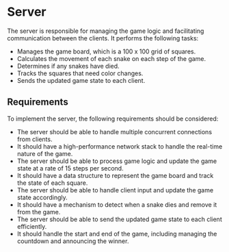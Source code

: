 # Server

The server is responsible for managing the game logic and facilitating communication between the clients. It performs the following tasks:

- Manages the game board, which is a 100 x 100 grid of squares.
- Calculates the movement of each snake on each step of the game.
- Determines if any snakes have died.
- Tracks the squares that need color changes.
- Sends the updated game state to each client.

## Requirements

To implement the server, the following requirements should be considered:

- The server should be able to handle multiple concurrent connections from clients.
- It should have a high-performance network stack to handle the real-time nature of the game.
- The server should be able to process game logic and update the game state at a rate of 15 steps per second.
- It should have a data structure to represent the game board and track the state of each square.
- The server should be able to handle client input and update the game state accordingly.
- It should have a mechanism to detect when a snake dies and remove it from the game.
- The server should be able to send the updated game state to each client efficiently.
- It should handle the start and end of the game, including managing the countdown and announcing the winner.